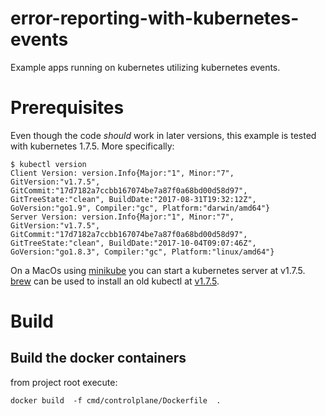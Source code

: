 # error-reporting-with-kubernetes-events

Example apps running on kubernetes utilizing kubernetes events.


# Prerequisites

Even though the code *should* work in later versions, this example is tested
with kubernetes 1.7.5. More specifically:

```
$ kubectl version
Client Version: version.Info{Major:"1", Minor:"7", GitVersion:"v1.7.5", GitCommit:"17d7182a7ccbb167074be7a87f0a68bd00d58d97", GitTreeState:"clean", BuildDate:"2017-08-31T19:32:12Z", GoVersion:"go1.9", Compiler:"gc", Platform:"darwin/amd64"}
Server Version: version.Info{Major:"1", Minor:"7", GitVersion:"v1.7.5", GitCommit:"17d7182a7ccbb167074be7a87f0a68bd00d58d97", GitTreeState:"clean", BuildDate:"2017-10-04T09:07:46Z", GoVersion:"go1.8.3", Compiler:"gc", Platform:"linux/amd64"}
```

On a MacOs using
[minikube](https://kubernetes.io/docs/tasks/tools/install-minikube/) you can
start a kubernetes server at v1.7.5.
[brew](https://brew.sh/) can be used to install an old kubectl at
[v1.7.5](https://github.com/Homebrew/homebrew-core/blob/8e0e4c9c9b1c4154f31f3313e6b5cfce7de79109/Formula/kubernetes-cli.rb#L5).


# Build

## Build the docker containers

from project root execute:

```
docker build  -f cmd/controlplane/Dockerfile  .
```

